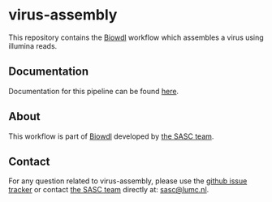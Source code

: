 # virus-assembly

This repository contains the [Biowdl](https://github.com/biowdl) 
workflow which assembles a virus using illumina reads.

## Documentation

Documentation for this pipeline can be found 
[here](https://biowdl.github.io/virus-assembly/).

## About
This workflow is part of [Biowdl](https://github.com/biowdl)
developed by [the SASC team](http://sasc.lumc.nl/). 

## Contact

<p>
  <!-- Obscure e-mail address for spammers -->
For any question related to virus-assembly, please use the
<a href='https://github.com/biowdl/virus-assembly/issues'>github issue tracker</a>
or contact
 <a href='http://sasc.lumc.nl/'>the SASC team</a> directly at: <a href='&#109;&#97;&#105;&#108;&#116;&#111;&#58;&#115;&#97;&#115;&#99;&#64;&#108;&#117;&#109;&#99;&#46;&#110;&#108;'>
&#115;&#97;&#115;&#99;&#64;&#108;&#117;&#109;&#99;&#46;&#110;&#108;</a>.
</p>
